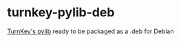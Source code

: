 turnkey-pylib-deb
=================
[TurnKey's pylib](https://github.com/turnkeylinux/turnkey-pylib) ready to be packaged as a .deb for Debian
